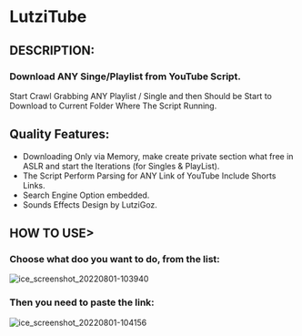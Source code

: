 # LutziTube
## DESCRIPTION:
### Download ANY Singe/Playlist from YouTube Script.
Start Crawl Grabbing ANY Playlist / Single and then Should be Start to Download to Current Folder Where The Script Running.

## Quality Features:
* Downloading Only via Memory, make create private section what free in ASLR and start the Iterations (for Singles & PlayList).
* The Script Perform Parsing for ANY Link of YouTube Include Shorts Links.
* Search Engine Option embedded.
* Sounds Effects Design by LutziGoz.


## HOW TO USE>
### Choose what doo you want to do, from the list:
![ice_screenshot_20220801-103940](https://user-images.githubusercontent.com/45577616/182097917-a0d5f135-5420-4221-b3d0-726dfb3bf13d.png)
### Then you need to paste the link:
![ice_screenshot_20220801-104156](https://user-images.githubusercontent.com/45577616/182098424-3e84d1e3-8276-44a5-863d-81d4c137ebcf.png)
